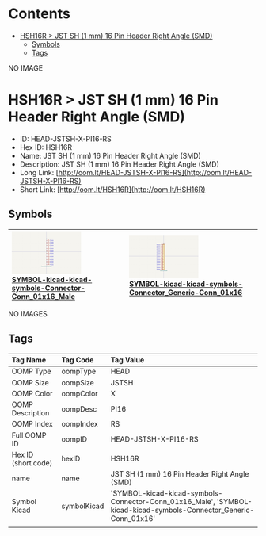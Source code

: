 



Contents
========

* [HSH16R > JST SH (1 mm) 16 Pin Header Right Angle (SMD)](#hsh16r--jst-sh-1-mm-16-pin-header-right-angle-smd)
	* [Symbols](#symbols)
	* [Tags](#tags)
  
NO IMAGE  
# HSH16R > JST SH (1 mm) 16 Pin Header Right Angle (SMD)

- ID: HEAD-JSTSH-X-PI16-RS
- Hex ID: HSH16R
- Name: JST SH (1 mm) 16 Pin Header Right Angle (SMD)
- Description: JST SH (1 mm) 16 Pin Header Right Angle (SMD)
- Long Link: [http://oom.lt/HEAD-JSTSH-X-PI16-RS](http://oom.lt/HEAD-JSTSH-X-PI16-RS)
- Short Link: [http://oom.lt/HSH16R](http://oom.lt/HSH16R)

## Symbols
  

|[![](https://raw.githubusercontent.com/oomlout/oomlout_OOMP_eda_V2/main/SYMBOL/kicad/kicad-symbols/Connector/Conn_01x16_Male/image_140.png)<br>SYMBOL-kicad-kicad-symbols-Connector-Conn_01x16_Male](https://github.com/oomlout/oomlout_OOMP_eda_V2/tree/main/SYMBOL/kicad/kicad-symbols/Connector/Conn_01x16_Male/)|[![](https://raw.githubusercontent.com/oomlout/oomlout_OOMP_eda_V2/main/SYMBOL/kicad/kicad-symbols/Connector_Generic/Conn_01x16/image_140.png)<br>SYMBOL-kicad-kicad-symbols-Connector_Generic-Conn_01x16](https://github.com/oomlout/oomlout_OOMP_eda_V2/tree/main/SYMBOL/kicad/kicad-symbols/Connector_Generic/Conn_01x16/)||
| :--- | :--- | :--- |
  
NO IMAGES  
## Tags
  

|Tag Name|Tag Code|Tag Value|
| :--- | :--- | :--- |
|OOMP Type|oompType|HEAD|
|OOMP Size|oompSize|JSTSH|
|OOMP Color|oompColor|X|
|OOMP Description|oompDesc|PI16|
|OOMP Index|oompIndex|RS|
|Full OOMP ID|oompID|HEAD-JSTSH-X-PI16-RS|
|Hex ID (short code)|hexID|HSH16R|
|name|name|JST SH (1 mm) 16 Pin Header Right Angle (SMD)|
|Symbol Kicad|symbolKicad|'SYMBOL-kicad-kicad-symbols-Connector-Conn_01x16_Male', 'SYMBOL-kicad-kicad-symbols-Connector_Generic-Conn_01x16'|
||||
